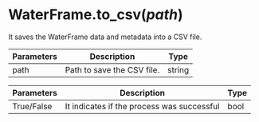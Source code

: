 # WaterFrame.to_csv(*path*)

It saves the WaterFrame data and metadata into a CSV file.

Parameters | Description | Type
--- | --- | ---
path | Path to save the CSV file. | string

Parameters | Description | Type
--- | --- | ---
True/False | It indicates if the process was successful | bool

